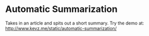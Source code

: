 # Automatic Summarization
Takes in an article and spits out a short summary. Try the demo
at: http://www.kevz.me/static/automatic-summarization/
